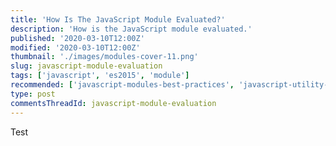 ```yaml
---
title: 'How Is The JavaScript Module Evaluated?'
description: 'How is the JavaScript module evaluated.'
published: '2020-03-10T12:00Z'
modified: '2020-03-10T12:00Z'
thumbnail: './images/modules-cover-11.png'
slug: javascript-module-evaluation
tags: ['javascript', 'es2015', 'module']
recommended: ['javascript-modules-best-practices', 'javascript-utility-libraries']
type: post
commentsThreadId: javascript-module-evaluation
---
```


Test